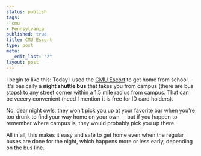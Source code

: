 ```yaml
--- 
status: publish
tags: 
- cmu
- Pennsylvania
published: true
title: CMU Escort
type: post
meta: 
  _edit_last: "2"
layout: post
---
```

I begin to like this: Today I used the <a href="http://www.cmu.edu/police/escort.htm">CMU Escort</a> to get home from school. It's basically a <strong>night shuttle bus</strong> that takes you from campus (there are bus stops) to any street corner within a 1.5 mile radius from campus. That can be veeery convenient (need I mention it is free for ID card holders).

No, dear night owls, they won't pick you up at your favorite bar when you're too drunk to find your way home on your own -- but if you happen to remember where campus is, they would probably pick you up there.

All in all, this makes it easy and safe to get home even when the regular buses are done for the night, which happens more or less early, depending on the bus line.
